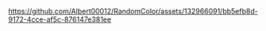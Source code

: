 

https://github.com/Albert00012/RandomColor/assets/132966091/bb5efb8d-9172-4cce-af5c-876147e381ee

